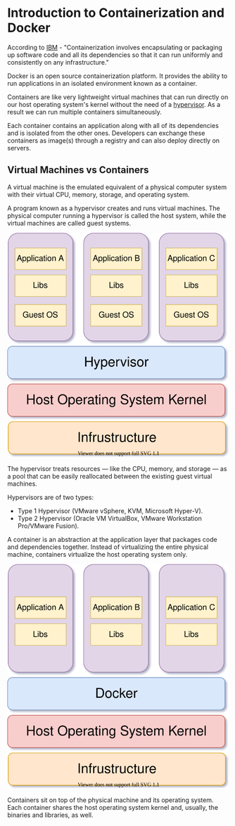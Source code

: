 # Introduction to Containerization and Docker

According to [IBM](https://www.ibm.com/cloud/learn/containerization#toc-what-is-co-r25Smlqq) - "Containerization involves encapsulating or packaging up software code and all its dependencies so that it can run uniformly and consistently on any infrastructure."

Docker is an open source containerization platform. It provides the ability to run applications in an isolated environment known as a container.

Containers are like very lightweight virtual machines that can run directly on our host operating system's kernel without the need of a [hypervisor](https://www.redhat.com/en/topics/virtualization/what-is-a-hypervisor). As a result we can run multiple containers simultaneously.

Each container contains an application along with all of its dependencies and is isolated from the other ones. Developers can exchange these containers as image\(s\) through a registry and can also deploy directly on servers.

## Virtual Machines vs Containers

A virtual machine is the emulated equivalent of a physical computer system with their virtual CPU, memory, storage, and operating system.

A program known as a hypervisor creates and runs virtual machines. The physical computer running a hypervisor is called the host system, while the virtual machines are called guest systems.

![](.gitbook/assets/virtual-machines.svg)

The hypervisor treats resources — like the CPU, memory, and storage — as a pool that can be easily reallocated between the existing guest virtual machines.

Hypervisors are of two types:

* Type 1 Hypervisor \(VMware vSphere, KVM, Microsoft Hyper-V\).
* Type 2 Hypervisor \(Oracle VM VirtualBox, VMware Workstation Pro/VMware Fusion\).

A container is an abstraction at the application layer that packages code and dependencies together. Instead of virtualizing the entire physical machine, containers virtualize the host operating system only.

![](.gitbook/assets/containers.svg)

Containers sit on top of the physical machine and its operating system. Each container shares the host operating system kernel and, usually, the binaries and libraries, as well.

